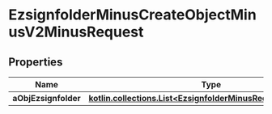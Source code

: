 
# EzsignfolderMinusCreateObjectMinusV2MinusRequest

## Properties
Name | Type | Description | Notes
------------ | ------------- | ------------- | -------------
**aObjEzsignfolder** | [**kotlin.collections.List&lt;EzsignfolderMinusRequestCompound&gt;**](EzsignfolderMinusRequestCompound.md) |  | 



